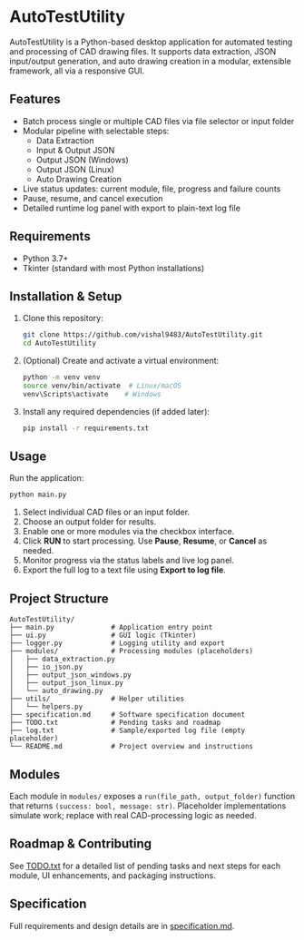 # AutoTestUtility

AutoTestUtility is a Python-based desktop application for automated testing and processing of CAD drawing files. It supports data extraction, JSON input/output generation, and auto drawing creation in a modular, extensible framework, all via a responsive GUI.

## Features
- Batch process single or multiple CAD files via file selector or input folder
- Modular pipeline with selectable steps:
  - Data Extraction
  - Input & Output JSON
  - Output JSON (Windows)
  - Output JSON (Linux)
  - Auto Drawing Creation
- Live status updates: current module, file, progress and failure counts
- Pause, resume, and cancel execution
- Detailed runtime log panel with export to plain-text log file

## Requirements
- Python 3.7+
- Tkinter (standard with most Python installations)

## Installation & Setup
1. Clone this repository:
   ```bash
   git clone https://github.com/vishal9483/AutoTestUtility.git
   cd AutoTestUtility
   ```
2. (Optional) Create and activate a virtual environment:
   ```bash
   python -m venv venv
   source venv/bin/activate  # Linux/macOS
   venv\Scripts\activate    # Windows
   ```
3. Install any required dependencies (if added later):
   ```bash
   pip install -r requirements.txt
   ```

## Usage
Run the application:
```bash
python main.py
```

1. Select individual CAD files or an input folder.
2. Choose an output folder for results.
3. Enable one or more modules via the checkbox interface.
4. Click **RUN** to start processing. Use **Pause**, **Resume**, or **Cancel** as needed.
5. Monitor progress via the status labels and live log panel.
6. Export the full log to a text file using **Export to log file**.

## Project Structure
```
AutoTestUtility/
├── main.py              # Application entry point
├── ui.py                # GUI logic (Tkinter)
├── logger.py            # Logging utility and export
├── modules/             # Processing modules (placeholders)
│   ├── data_extraction.py
│   ├── io_json.py
│   ├── output_json_windows.py
│   ├── output_json_linux.py
│   └── auto_drawing.py
├── utils/               # Helper utilities
│   └── helpers.py
├── specification.md     # Software specification document
├── TODO.txt             # Pending tasks and roadmap
├── log.txt              # Sample/exported log file (empty placeholder)
└── README.md            # Project overview and instructions
```

## Modules
Each module in `modules/` exposes a `run(file_path, output_folder)` function that returns `(success: bool, message: str)`. Placeholder implementations simulate work; replace with real CAD-processing logic as needed.

## Roadmap & Contributing
See [TODO.txt](TODO.txt) for a detailed list of pending tasks and next steps for each module, UI enhancements, and packaging instructions.

## Specification
Full requirements and design details are in [specification.md](specification.md).